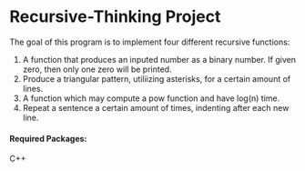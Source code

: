 # Recursive-Thinking Project

The goal of this program is to implement four different recursive functions:

1) A function that produces an inputed number as a binary number. If given zero, then only one zero will be printed.
2) Produce a triangular pattern, utiliizing asterisks, for a certain amount of lines.
3) A function which may compute a pow function and have log(n) time.
4) Repeat a sentence a certain amount of times, indenting after each new line.

#### Required Packages:
C++
